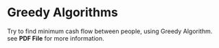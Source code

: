 # Greedy Algorithms

Try to find minimum cash flow between people, using Greedy Algorithm.  
see **PDF File** for more information.
